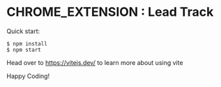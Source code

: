 # CHROME_EXTENSION : Lead Track

Quick start:

```
$ npm install
$ npm start
````

Head over to https://vitejs.dev/ to learn more about using vite


Happy Coding!
